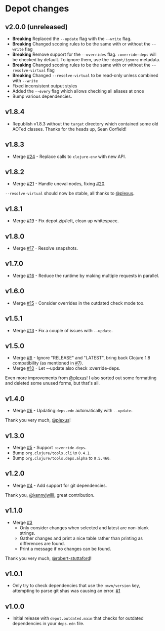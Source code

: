 # Depot changes

## v2.0.0 (unreleased)

 * **Breaking** Replaced the `--update` flag with the `--write` flag.
 * **Breaking** Changed scoping rules to be the same with or without the `--write` flag
 * **Breaking** Remove support for the `--overrides` flag. `:override-deps` will be checked by default.
   To ignore them, use the `:depot/ignore` metadata.
 * **Breaking** Changed scoping rules to be the same with or without the `--resolve-virtual` flag
 * **Breaking** Changed `--resolve-virtual` to be read-only unless combined with `--write`
 * Fixed inconsistent output styles
 * Added the `--every` flag which allows checking all aliases at once
 * Bump various dependencies.

## v1.8.4

 * Republish v1.8.3 without the `target` directory which contained some old AOTed classes. Thanks for the heads up, Sean Corfield!

## v1.8.3

 * Merge [#24](https://github.com/Olical/depot/pull/24) - Replace calls to `clojure-env` with new API.

## v1.8.2

 * Merge [#21](https://github.com/Olical/depot/pull/21) - Handle uneval nodes, fixing [#20](https://github.com/Olical/depot/issues/20).

`--resolve-virtual` should now be stable, all thanks to [@plexus](https://github.com/plexus).

## v1.8.1

 * Merge [#19](https://github.com/Olical/depot/pull/19) - Fix depot.zip/left, clean up whitespace.

## v1.8.0

 * Merge [#17](https://github.com/Olical/depot/pull/17) - Resolve snapshots.

## v1.7.0

 * Merge [#16](https://github.com/Olical/depot/pull/16) - Reduce the runtime by making multiple requests in parallel.

## v1.6.0

 * Merge [#15](https://github.com/Olical/depot/pull/15) - Consider overrides in the outdated check mode too.

## v1.5.1

 * Merge [#13](https://github.com/Olical/depot/pull/13) - Fix a couple of issues with `--update`.

## v1.5.0

 * Merge [#9](https://github.com/Olical/depot/pull/9) - Ignore "RELEASE" and "LATEST", bring back Clojure 1.8 compatibility (as mentioned in [#7](https://github.com/Olical/depot/issues/7)).
 * Merge [#10](https://github.com/Olical/depot/pull/10) - Let --update also check :override-deps.

Even more improvements from [@plexus](https://github.com/plexus)! I also sorted out some formatting and deleted some unused forms, but that's all.

## v1.4.0

 * Merge [#6](https://github.com/Olical/depot/pull/6) - Updating `deps.edn` automatically with `--update`.

Thank you very much, [@plexus](https://github.com/plexus)!

## v1.3.0

 * Merge [#5](https://github.com/Olical/depot/pull/5) - Support `:override-deps`.
 * Bump `org.clojure/tools.cli` to `0.4.1`.
 * Bump `org.clojure/tools.deps.alpha` to `0.5.460`.

## v1.2.0

 * Merge [#4](https://github.com/Olical/depot/pull/4) - Add support for git dependencies.

Thank you, [@kennyjwilli](https://github.com/kennyjwilli), great contribution.

## v1.1.0

 * Merge [#3](https://github.com/Olical/depot/pull/3)
   * Only consider changes when selected and latest are non-blank strings.
   * Gather changes and print a nice table rather than printing as differences are found.
   * Print a message if no changes can be found.

Thank you very much, [@robert-stuttaford](https://github.com/robert-stuttaford)!

## v1.0.1

 * Only try to check dependencies that use the `:mvn/version` key, attempting to parse git shas was causing an error. [#1](https://github.com/Olical/depot/issues/1)

## v1.0.0

 * Initial release with `depot.outdated.main` that checks for outdated dependencies in your `deps.edn` file.
